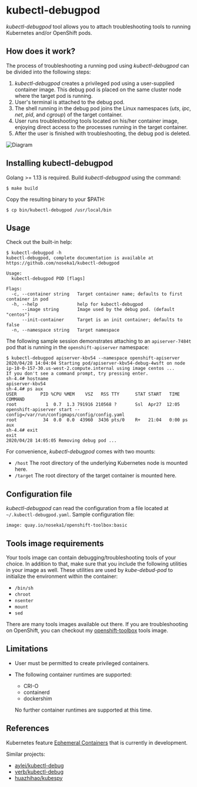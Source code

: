 # kubectl-debugpod

*kubectl-debugpod* tool allows you to attach troubleshooting tools to running Kubernetes and/or OpenShift pods.

## How does it work?

The process of troubleshooting a running pod using *kubectl-debugpod* can be divided into the following steps:

1. *kubectl-debugpod* creates a privileged pod using a user-supplied container image. This debug pod is placed on the same cluster node where the target pod is running.
2. User's terminal is attached to the debug pod.
3. The shell running in the debug pod joins the Linux namespaces (*uts*, *ipc*, *net*, *pid*, and *cgroup*) of the target container.
4. User runs troubleshooting tools located on his/her container image, enjoying direct access to the processes running in the target container.
5. After the user is finished with troubleshooting, the debug pod is deleted.

![Diagram](docs/kubectl_debugpod_diagram.svg "Diagram")

## Installing kubectl-debugpod

Golang >= 1.13 is required. Build *kubectl-debugpod* using the command:

```
$ make build
```
Copy the resulting binary to your $PATH:

```
$ cp bin/kubectl-debugpod /usr/local/bin
```

## Usage

Check out the built-in help:

```
$ kubectl-debugpod -h
kubectl-debugpod, complete documentation is available at https://github.com/noseka1/kubectl-debugpod

Usage:
  kubectl-debugpod POD [flags]

Flags:
  -c, --container string   Target container name; defaults to first container in pod
  -h, --help               help for kubectl-debugpod
      --image string       Image used by the debug pod. (default "centos")
      --init-container     Target is an init container; defaults to false
  -n, --namespace string   Target namespace
```

The following sample session demonstrates attaching to an `apiserver-7484t` pod that is running in the `openshift-apiserver` namespace:

```
$ kubectl-debugpod apiserver-kbv54 --namespace openshift-apiserver
2020/04/28 14:04:04 Starting pod/apiserver-kbv54-debug-4wsft on node ip-10-0-157-30.us-west-2.compute.internal using image centos ...
If you don't see a command prompt, try pressing enter.
sh-4.4# hostname
apiserver-kbv54
sh-4.4# ps aux
USER         PID %CPU %MEM    VSZ   RSS TTY      STAT START   TIME COMMAND
root           1  0.7  1.3 791916 210568 ?       Ssl  Apr27  12:05 openshift-apiserver start --config=/var/run/configmaps/config/config.yaml
root          34  0.0  0.0  43960  3436 pts/0    R+   21:04   0:00 ps aux
sh-4.4# exit
exit
2020/04/28 14:05:05 Removing debug pod ...
```

For convenience, *kubectl-debugpod* comes with two mounts:

* `/host` The root directory of the underlying Kubernetes node is mounted here.
* `/target` The root directory of the target container is mounted here.

## Configuration file

*kubectl-debugpod* can read the configuration from a file located at `~/.kubectl-debugpod.yaml`. Sample configuration file:
```
image: quay.io/noseka1/openshift-toolbox:basic
```

## Tools image requirements

Your tools image can contain debugging/troubleshooting tools of your choice. In addition to that, make sure that you include the following utilities in your image as well. These utilities are used by *kube-debud-pod* to initialize the environment within the container:

* `/bin/sh`
* `chroot`
* `nsenter`
* `mount`
* `sed`

There are many tools images available out there. If you are troubleshooting on OpenShift, you can checkout my [openshift-toolbox](https://github.com/noseka1/openshift-toolbox) tools image.

## Limitations

* User must be permitted to create privileged containers.
* The following container runtimes are supported:
  * CRI-O
  * containerd
  * dockershim
  
  No further container runtimes are supported at this time.

## References

Kubernetes feature [Ephemeral Containers](https://github.com/kubernetes/enhancements/issues/277) that is currently in development.

Similar projects:

* [aylei/kubectl-debug](https://github.com/aylei/kubectl-debug)
* [verb/kubectl-debug](https://github.com/verb/kubectl-debug)
* [huazhihao/kubespy](https://github.com/huazhihao/kubespy)
